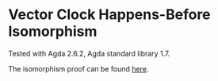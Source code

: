 # Vector Clock Happens-Before Isomorphism

Tested with Agda 2.6.2, Agda standard library 1.7.

The isomorphism proof can be found [here](https://github.com/gshen42/vc-hb-iso/blob/main/AbstractVectorClock.agda#L52-L65).
